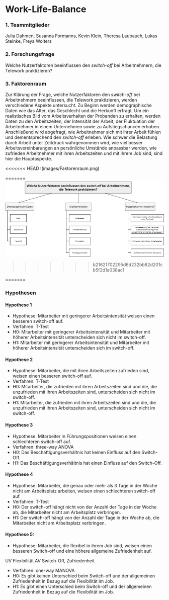 Work-Life-Balance  
================  
  
### 1. Teammitglieder 

Julia Dahmen, Susanna Formanns, Kevin Klein, Theresa Laubauch, Lukas Steinke, Freya Wolters

### 2. Forschungsfrage 

Welche Nutzerfaktoren beeinflussen den _switch-off_ bei Arbeitnehmern, die Telework praktizieren?


### 3. Faktorenraum

Zur Klärung der Frage, welche Nutzerfaktoren den _switch-off_ bei Arbeitnehmern beeinflussen, die Telework praktizieren, werden verschiedene Aspekte untersucht. Zu Beginn werden demographische Daten wie das Alter, das Geschlecht und die Herkunft erfragt. Um ein realistisches Bild vom Arbeitsverhalten der Probanden zu erhalten, werden Daten zu den Arbeitszeiten, der Intensität der Arbeit, der Fluktuation der Arbeitnehmer in einem Unternehmen sowie zu Aufstiegschancen erhoben. Anschließend wird abgefragt, wie Arbeitnehmer sich mit ihrer Arbeit fühlen und dementsprechend den _switch-off_ erleben. Wie schwer die Belastung durch Arbeit unter Zeitdruck wahrgenommen wird, wie viel besser Arbeitsvereinbarungen an persönliche Umstände anpassbar werden, wie zufrieden Arbeitnehmer mit ihren Arbeitszeiten und mit ihrem Job sind, sind hier die Hauptaspekte.

<<<<<<< HEAD
!(images/Faktorenraum.png)

=======
![Faktorenraum](images/Faktorenraum.png)
>>>>>>> b21621702295d6d232bb82d201cb5f2d1a038ac1

=======

### Hypothesen
#### Hypothese 1

* Hypothese: Mitarbeiter mit geringerer Arbeitsintensität weisen einen besseren switch-off auf.
* Verfahren: T-Test
* H0: Mitarbeiter mit geringerer Arbeitsintensität und Mitarbeiter mit höherer Arbeitsintensität unterscheiden sich nicht im switch-off.
* H1: Mitarbeiter mit geringerer Arbeitsintensität und Mitarbeiter mit höherer Arbeitsintensität unterscheiden sich im switch-off.

#### Hypothese 2
* Hypothese: Mitarbeiter, die mit ihren Arbeitszeiten zufrieden sind, weisen einen besseren switch-off auf.
* Verfahren: T-Test
* H0: Mitarbeiter, die zufrieden mit ihren Arbeitszeiten sind und die, die unzufrieden mit ihren Arbeitszeiten sind, unterscheiden sich nicht im switch-off.
* H1: Mitarbeiter, die zufrieden mit ihren Arbeitszeiten sind und die, die unzufrieden mit ihren Arbeitszeiten sind, unterscheiden sich nicht im switch-off.

#### Hypothese 3
* Hypothese: Mitarbeiter in Führungspositionen weisen einen schlechteren switch-off auf.
* Verfahren: three-way ANOVA
* H0: Das Beschäftigungsverhältnis hat keinen Einfluss auf den Switch-Off.
* H1: Das Beschäftigungsverhältnis hat einen Einfluss auf den Switch-Off.

#### Hypothese 4
* Hypothese: Mitarbeiter, die genau oder mehr als 3 Tage in der Woche nicht am Arbeitsplatz arbeiten, weisen einen schlechteren switch-off auf.
* Verfahren: T-Test
* H0: Der switch-off hängt nicht von der Anzahl der Tage in der Woche ab, die Mitarbeiter nicht am Arbeitsplatz verbringen.
* H1: Der switch-off hängt von der Anzahl der Tage in der Woche ab, die Mitarbeiter nicht am Arbeitsplatz verbringen.

#### Hypothese 5:
* Hypothese: Mitarbeiter, die flexibel in ihrem Job sind, weisen einen besseren Switch-off und eine höhere allgemeine Zufriedenheit auf.

UV Flexibilität
AV Switch-Off, Zufriedenheit

* Verfahren: one-way MANOVA
* H0: Es gibt keinen Unterschied beim Switch-off und der allgemeinen Zufriedenheit in Bezug auf die Flexibilität im Job.
* H1: Es gibt einen Unterschied beim Switch-off und der allgemeinen Zufriedenheit in Bezug auf die Flexibilität im Job.
